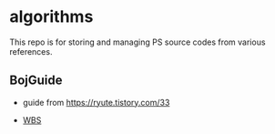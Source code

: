 # algorithms

This repo is for storing and managing PS source codes from various references.

## BojGuide

- guide from https://ryute.tistory.com/33

- [WBS](https://docs.google.com/spreadsheets/d/1T4VSaz3UhSMliVT5eFdADvlFwd_vdi79L6T0i82g7Mw/edit?usp=sharing)
